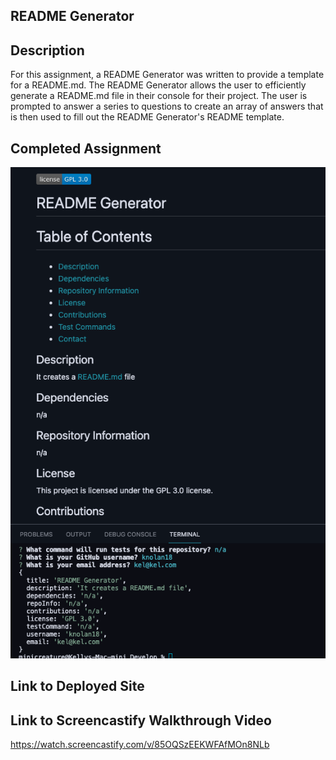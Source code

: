 ## README Generator

## Description
For this assignment, a README Generator was written to provide a template for a README.md. The README Generator allows the user to efficiently generate a README.md file in their console for their project. The user is prompted to answer a series to questions to create an array of answers that is then used to fill out the README Generator's README template. 

## Completed Assignment

![screenshot of website](./Develop/Images/screenshot.jpg)

## Link to Deployed Site

## Link to Screencastify Walkthrough Video

https://watch.screencastify.com/v/85OQSzEEKWFAfMOn8NLb
